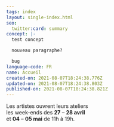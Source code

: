 ```yaml
---
tags: index
layout: single-index.html
seo:
  twitter:card: summary
concept: |-
  test concept

  nouveau paragraphe?

  bug
language-code: FR
name: Accueil
created-on: 2021-08-07T18:24:38.776Z
updated-on: 2021-08-07T18:24:38.803Z
published-on: 2021-08-07T18:24:38.821Z
---
```

Les artistes ouvrent leurs ateliers\
les week-ends des **27** – **28 avril**\
et **04** – **05 mai** de 11h à 19h.
